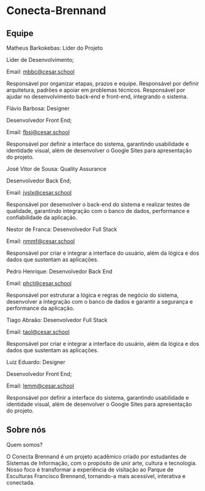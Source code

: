 # Conecta-Brennand

## Equipe
 Matheus Barkokebas: Lider do Projeto
 
 Lider de Desenvolvimento;
 
 Email: mbbc@cesar.school 
 
 Responsável por organizar etapas, prazos e equipe. Responsável por definir arquitetura, padrões e apoiar em problemas técnicos. Responsável por ajudar no desenvolvimento back-end e front-end, integrando o sistema. 

 Flávio Barbosa: Designer
 
 Desenvolvedor Front End;
 
 Email: fbsj@cesar.school
 
 Responsável por definir a interface do sistema, garantindo usabilidade e identidade visual, além de desenvolver o Google Sites para apresentação do projeto. 

 José Vitor de Sousa: Quality Assurance
 
 Desenvolvedor Back End;
 
 Email: jvslx@cesar.school
 
 Responsável por desenvolver o back-end do sistema e realizar testes de qualidade, garantindo integração com o banco de dados, performance e confiabilidade da aplicação. 

 Nestor de Franca: Desenvolvedor Full Stack
 
 Email: nmmf@cesar.school
 
 Responsável por criar e integrar a interface do usuário, além da lógica e dos dados que sustentam as aplicações.

 Pedro Henrique: Desenvolvedor Back End

 Email: phct@cesar.school
 
 Responsável por estruturar a lógica e regras de negócio do sistema, desenvolver a integração com o banco de dados e garantir a segurança e performance da aplicação. 

 Tiago Abraão: Desenvolvedor Full Stack
 
 Email: taol@cesar.school
 
 Responsável por criar e integrar a interface do usuário, além da lógica e dos dados que sustentam as aplicações.

 Luiz Eduardo: Designer
 
 Desenvolvedor Front End;
 
 Email: lemm@cesar.school
 
 Responsável por definir a interface do sistema, garantindo usabilidade e identidade visual, além de desenvolver o Google Sites para apresentação do projeto. 

 ## Sobre nós
 Quem somos?

 O Conecta Brennand é um projeto acadêmico criado por estudantes de Sistemas de Informação, com o propósito de unir arte, cultura e tecnologia. Nosso foco é transformar a experiência de visitação ao Parque de Esculturas Francisco Brennand, tornando-a mais acessível,      interativa e conectada.

